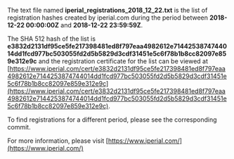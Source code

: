 The text file named **iperial_registrations_2018_12_22.txt** is the list of registration hashes created by iperial.com during the period between **2018-12-22 00:00:00Z** and **2018-12-22 23:59:59Z**.

The SHA 512 hash of the list is **e3832d2131df95ce5fe217398481ed8f797eaa4982612e7144253874744014dd1fcd977bc503055fd2d5b5829d3cdf31451e5c6f78b1b8cc82097e859e312e9c** and the registration certificate for the list can be viewed at [https://www.iperial.com/cert/e3832d2131df95ce5fe217398481ed8f797eaa4982612e7144253874744014dd1fcd977bc503055fd2d5b5829d3cdf31451e5c6f78b1b8cc82097e859e312e9c](https://www.iperial.com/cert/e3832d2131df95ce5fe217398481ed8f797eaa4982612e7144253874744014dd1fcd977bc503055fd2d5b5829d3cdf31451e5c6f78b1b8cc82097e859e312e9c).

To find registrations for a different period, please see the corresponding commit.

For more information, please visit [https://www.iperial.com/](https://www.iperial.com/)
